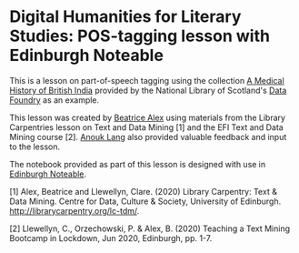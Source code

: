 # Digital Humanities for Literary Studies: POS-tagging lesson with Edinburgh Noteable
This is a lesson on part-of-speech tagging using the collection [A Medical History of British India](https://data.nls.uk/data/digitised-collections/a-medical-history-of-british-india/) provided by the National Library of Scotland's [Data Foundry](https://data.nls.uk) as an example.

This lesson was created by [Beatrice Alex](https://www.ed.ac.uk/profile/dr-beatrice-alex) using materials from the Library Carpentries lesson on Text and Data Mining [1] and the EFI Text and Data Mining course [2]. [Anouk Lang](https://www.ed.ac.uk/profile/anouk-lang) also provided valuable feedback and input to the lesson.

The notebook provided as part of this lesson is designed with use in [Edinburgh Noteable](https://noteable.edina.ac.uk).

[1] Alex, Beatrice and Llewellyn, Clare. (2020) Library Carpentry: Text & Data Mining. Centre for Data, Culture & Society, University of Edinburgh. http://librarycarpentry.org/lc-tdm/.

[2] Llewellyn, C., Orzechowski, P. & Alex, B. (2020) Teaching a Text Mining Bootcamp in Lockdown, Jun 2020, Edinburgh, pp. 1-7.
